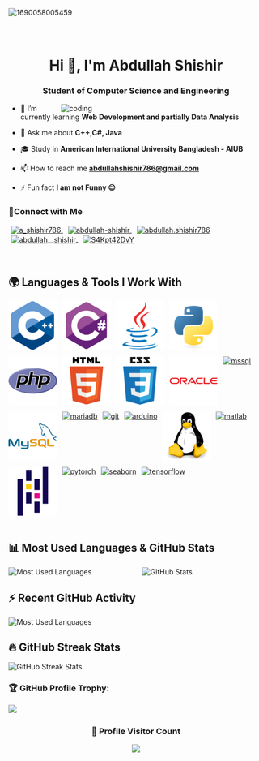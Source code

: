 
![1690058005459](https://github.com/user-attachments/assets/73385382-2541-47cd-b224-45ebd97e0db9)


<h1 align="center"> 󠀠ㅤ <br/>Hi 👋, I'm Abdullah Shishir</h1>
<h3 align="center">Student of Computer Science and Engineering</h3>



<img align="right" alt="coding" width="400" src="https://images.squarespace-cdn.com/content/v1/5769fc401b631bab1addb2ab/1541580611624-TE64QGKRJG8SWAIUS7NS/ke17ZwdGBToddI8pDm48kPoswlzjSVMM-SxOp7CV59BZw-zPPgdn4jUwVcJE1ZvWQUxwkmyExglNqGp0IvTJZamWLI2zvYWH8K3-s_4yszcp2ryTI0HqTOaaUohrI8PI6FXy8c9PWtBlqAVlUS5izpdcIXDZqDYvprRqZ29Pw0o/coding-freak.gif">

- 🌱 I’m currently learning **Web Development and partially Data Analysis**

- 💬 Ask me about **C++,C#, Java**

- 🎓 Study in  **American International University Bangladesh - AIUB**

- 📫 How to reach me **abdullahshishir786@gmail.com**

- ⚡ Fun fact **I am not Funny 😉**


<h3 align="left">💬Connect with Me</h3>
<p align="left">
  <a href="https://twitter.com/a_shishir786" target="blank" style="margin: 5px;">
    <img align="center" src="https://raw.githubusercontent.com/rahuldkjain/github-profile-readme-generator/master/src/images/icons/Social/twitter.svg" alt="a_shishir786" height="48" width="48" />
  </a>
  <a href="https://linkedin.com/in/abdullah-shishir" target="blank" style="margin: 5px;">
    <img align="center" src="https://raw.githubusercontent.com/rahuldkjain/github-profile-readme-generator/master/src/images/icons/Social/linked-in-alt.svg" alt="abdullah-shishir" height="48" width="48" />
  </a>
  <a href="https://fb.com/abdullah.shishir786" target="blank" style="margin: 5px;">
    <img align="center" src="https://raw.githubusercontent.com/rahuldkjain/github-profile-readme-generator/master/src/images/icons/Social/facebook.svg" alt="abdullah.shishir786" height="48" width="48" />
  </a>
  <a href="https://instagram.com/abdullah__shishir" target="blank" style="margin: 5px;">
    <img align="center" src="https://raw.githubusercontent.com/rahuldkjain/github-profile-readme-generator/master/src/images/icons/Social/instagram.svg" alt="abdullah__shishir" height="48" width="48" />
  </a>
  <a href="https://discord.gg/S4Kpt42DvY" target="blank" style="margin: 5px;">
    <img align="center" src="https://raw.githubusercontent.com/rahuldkjain/github-profile-readme-generator/master/src/images/icons/Social/discord.svg" alt="S4Kpt42DvY" height="48" width="48" />
  </a>
</p>

  <br/>

## 🌍 **Languages & Tools I Work With**

<div style="display: flex; flex-wrap: wrap; gap: 10px;">
  <a href="https://www.w3schools.com/cpp/" target="_blank" title="C++">
    <img src="https://raw.githubusercontent.com/devicons/devicon/master/icons/cplusplus/cplusplus-original.svg" alt="cplusplus" width="96" height="96"/>
  </a>
  <a href="https://www.w3schools.com/cs/" target="_blank" title="C#">
    <img src="https://raw.githubusercontent.com/devicons/devicon/master/icons/csharp/csharp-original.svg" alt="csharp" width="96" height="96"/>
  </a>
  <a href="https://www.java.com" target="_blank" title="Java">
    <img src="https://raw.githubusercontent.com/devicons/devicon/master/icons/java/java-original.svg" alt="java" width="96" height="96"/>
  </a>
  <a href="https://www.python.org" target="_blank" title="Python">
    <img src="https://raw.githubusercontent.com/devicons/devicon/master/icons/python/python-original.svg" alt="python" width="96" height="96"/>
  </a>
  <a href="https://www.php.net" target="_blank" title="PHP">
    <img src="https://raw.githubusercontent.com/devicons/devicon/master/icons/php/php-original.svg" alt="php" width="96" height="96"/>
  </a>
  <a href="https://www.w3.org/html/" target="_blank" title="HTML5">
    <img src="https://raw.githubusercontent.com/devicons/devicon/master/icons/html5/html5-original-wordmark.svg" alt="html5" width="96" height="96"/>
  </a>
  <a href="https://www.w3schools.com/css/" target="_blank" title="CSS3">
    <img src="https://raw.githubusercontent.com/devicons/devicon/master/icons/css3/css3-original-wordmark.svg" alt="css3" width="96" height="96"/>
  </a>
  <a href="https://www.oracle.com/" target="_blank" title="Oracle Database">
    <img src="https://raw.githubusercontent.com/devicons/devicon/master/icons/oracle/oracle-original.svg" alt="oracle" width="96" height="96"/>
  </a>


    
  <a href="https://www.microsoft.com/en-us/sql-server" target="_blank" title="Microsoft SQL Server">
    <img src="https://www.svgrepo.com/show/303229/microsoft-sql-server-logo.svg" alt="mssql" width="96" height="96"/>
  </a>
  <a href="https://www.mysql.com/" target="_blank" title="MySQL">
    <img src="https://raw.githubusercontent.com/devicons/devicon/master/icons/mysql/mysql-original-wordmark.svg" alt="mysql" width="96" height="96"/>
  </a>
  <a href="https://mariadb.org/" target="_blank" title="MariaDB">
    <img src="https://www.vectorlogo.zone/logos/mariadb/mariadb-icon.svg" alt="mariadb" width="96" height="96"/>
  </a>
  <a href="https://git-scm.com/" target="_blank" title="Git">
    <img src="https://www.vectorlogo.zone/logos/git-scm/git-scm-icon.svg" alt="git" width="96" height="96"/>
  </a>
  <a href="https://www.arduino.cc/" target="_blank" title="Arduino">
    <img src="https://cdn.worldvectorlogo.com/logos/arduino-1.svg" alt="arduino" width="96" height="96"/>
  </a>
  <a href="https://www.linux.org/" target="_blank" title="Linux">
    <img src="https://raw.githubusercontent.com/devicons/devicon/master/icons/linux/linux-original.svg" alt="linux" width="96" height="96"/>
  </a>
  <a href="https://www.mathworks.com/" target="_blank" title="MATLAB">
    <img src="https://upload.wikimedia.org/wikipedia/commons/2/21/Matlab_Logo.png" alt="matlab" width="96" height="96"/>
  </a>
  <a href="https://pandas.pydata.org/" target="_blank" title="Pandas">
    <img src="https://raw.githubusercontent.com/devicons/devicon/2ae2a900d2f041da66e950e4d48052658d850630/icons/pandas/pandas-original.svg" alt="pandas" width="96" height="96"/>
  </a>
  <a href="https://pytorch.org/" target="_blank" title="PyTorch">
    <img src="https://www.vectorlogo.zone/logos/pytorch/pytorch-icon.svg" alt="pytorch" width="96" height="96"/>
  </a> 
  <a href="https://seaborn.pydata.org/" target="_blank" title="Seaborn">
    <img src="https://seaborn.pydata.org/_images/logo-mark-lightbg.svg" alt="seaborn" width="96" height="96"/>
  </a>
  <a href="https://www.tensorflow.org" target="_blank" title="TensorFlow">
    <img src="https://www.vectorlogo.zone/logos/tensorflow/tensorflow-icon.svg" alt="tensorflow" width="96" height="96"/>
  </a>
</div>

<br/>


## 📊 **Most Used Languages & GitHub Stats**

<div style="display: flex; align-items: center; gap: 100px;">
  <img src="https://github-readme-stats.vercel.app/api/top-langs/?username=shishir786&layout=compact&langs_count=12&exclude_repo=Train-journy-view-using-open_gl-" alt="Most Used Languages"/>
  <img src="https://github-readme-stats.vercel.app/api?username=shishir786" alt="GitHub Stats"/>
</div>


## ⚡ **Recent GitHub Activity**

 <img src="https://github-readme-activity-graph.vercel.app/graph?username=shishir786&custom_title=shishir786's%20Contribution%20Graph&theme=github-light" alt="Most Used Languages"/>



## 🔥 **GitHub Streak Stats**

![GitHub Streak Stats](https://github-readme-streak-stats.herokuapp.com/?user=shishir786&hide_border=true)

<!-- Profile Trophy -->
### 🏆 GitHub Profile Trophy:
<a href="https://github.com/ryo-ma/github-profile-trophy">
  <img width=800 src="https://github-profile-trophy.vercel.app/?username=shishir786&column=8&no-frame=true&no-bg=true"/>
</a>

<div align=center>
  <h3><b>📍 Profile Visitor Count</b></h3>
  
</div>
<!-- retro visitor counter -->  
<p align="center" >   
 <img src="https://profile-counter.glitch.me/shishir786/count.svg" />  
</p>






